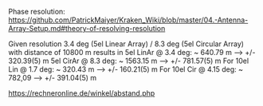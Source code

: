Phase resolution:
https://github.com/PatrickMaiyer/Kraken_Wiki/blob/master/04.-Antenna-Array-Setup.md#theory-of-resolving-resolution

Given resolution 3.4 deg (5el Linear Array) / 8.3 deg (5el Circular Array) with distance of 10800 m results in
5el LinAr @ 3.4 deg: ~ 640.79 m --> +/- 320.39(5) m
5el CirAr @ 8.3 deg: ~ 1563.15 m --> +/- 781.57(5) m
For 10el Lin @ 1.7 deg: ~ 320.43 m --> +/- 160.21(5) m
For 10el Cir @ 4.15 deg: ~ 782,09 --> +/- 391.04(5) m

https://rechneronline.de/winkel/abstand.php
